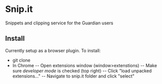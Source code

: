 # Snip.it

Snippets and clipping service for the Guardian users

## Install
Currently setup as a browser plugin. To install:
- git clone
- In Chrome
-- Open extensions window (window>extenstions)
-- Make sure *developer mode* is checked (top right)
-- Click "load unpacked extensions..."
-- Navigate to snip.it folder and click "select"